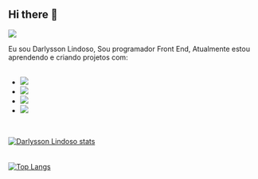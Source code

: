 ## Hi there 👋 <br>
![](https://komarev.com/ghpvc/?username=DarlyssonLindoso&color=brightgreen)  <br>

Eu sou Darlysson Lindoso, Sou programador Front End, Atualmente estou aprendendo e criando projetos com:
<br>
<br>
- <img src="https://img.shields.io/badge/CSS-239120?&style=for-the-badge&logo=css3&logoColor=white"/> <br>
- <img src="https://img.shields.io/badge/HTML5-E34F26?style=for-the-badge&logo=html5&logoColor=white"/> <br>
- <img src="https://img.shields.io/badge/JavaScript-F7DF1E?style=for-the-badge&logo=javascript&logoColor=black"/> <br>
- <img src="https://img.shields.io/badge/React-20232A?style=for-the-badge&logo=react&logoColor=61DAFB"/> <br>

<br>

[![Darlysson Lindoso stats](https://github-readme-stats.vercel.app/api?username=DarlyssonLindoso&show_icons=true&theme=merko)](https://github.com/anuraghazra/github-readme-stats)<br><br><br>
[![Top Langs](https://github-readme-stats.vercel.app/api/top-langs/?username=Darlyssonlindoso&hide_progress=true&theme=merko)](https://github.com/anuraghazra/github-readme-stats)<br>


